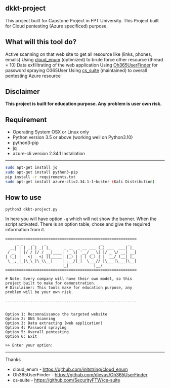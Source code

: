 dkkt-project
---

This project built for Capstone Project in FPT University.
This Project built for Cloud pentesting (Azure specificed) purpose.

What will this tool do?
---
Active scanning on that web site to get all resource like (links, phones, emails)
Using [cloud_enum](https://github.com/initstring/cloud_enum) (optimized) to brute force other resource (thread = 10)
Data exfilltrating of the web application
Using [Oh365UserFinder](https://github.com/dievus/Oh365UserFinder) for password spraying O365User
Using [cs_suite](https://github.com/SecurityFTW/cs_suite) (maintained) to overall pentesting Azure resource

Disclaimer
---
**This project is built for education purpose. Any problem is user own risk.**

Requirement
---
- Operating System OSX or Linux only
- Python version 3.5 or above (working well on Python3.10)
- python3-pip
- jq
- azure-cli version 2.34.1
Installation
---
```sh
sudo apt-get install jq
sudo apt-get install python3-pip
pip install -r requirements.txt
sudo apt-get install azure-cli=2.34.1-1~buster (Kali Distribution)
```

How to use
---
```sh
python3 dkkt-project.py
```
In here you will have option `-q` which will not show the banner. When the script activated. There is an option table, chose and give the required information from it.

```
==========================================================
     _ _    _    _                        _           _
  __| | | _| | _| |_      _ __  _ __ ___ (_) ___  ___| |_
 / _` | |/ / |/ / __|____| '_ \| '__/ _ \| |/ _ \/ __| __|
| (_| |   <|   <| ||_____| |_) | | | (_) | |  __/ (__| |_
 \__,_|_|\_\_|\_\\__|    | .__/|_|  \___// |\___|\___|\__|
                         |_|           |__/
==========================================================

# Note: Every company will have their own model, so this
project built to make for demonstration.
# Disclaimer: This tools make for education purpose, any
problem will be your own risk.

----------------------------------------------------------


Option 1: Reconnaissance the targeted website
Option 2: DNS Scanning
Option 3: Data extracting (web application)
Option 4: Password spraying
Option 5: Overall pentesting
Option 6: Exit

>> Enter your option: 
```
---
Thanks
- cloud_enum - https://github.com/initstring/cloud_enum
- Oh365UserFinder - https://github.com/dievus/Oh365UserFinder
- cs-suite - https://github.com/SecurityFTW/cs-suite

